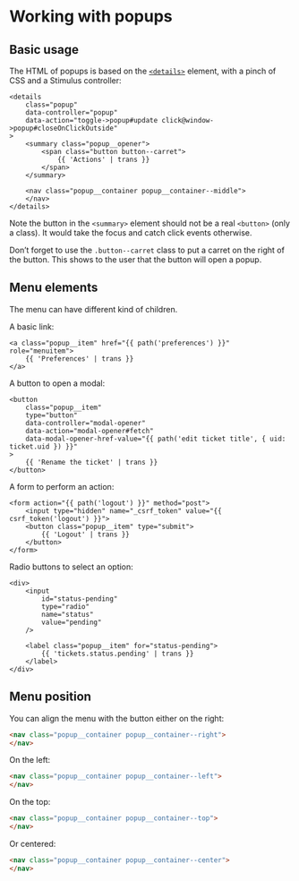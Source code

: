 # Working with popups

## Basic usage

The HTML of popups is based on the [`<details>`](https://developer.mozilla.org/fr/docs/Web/HTML/Element/details) element, with a pinch of CSS and a Stimulus controller:

```twig
<details
    class="popup"
    data-controller="popup"
    data-action="toggle->popup#update click@window->popup#closeOnClickOutside"
>
    <summary class="popup__opener">
        <span class="button button--carret">
            {{ 'Actions' | trans }}
        </span>
    </summary>

    <nav class="popup__container popup__container--middle">
    </nav>
</details>
```

Note the button in the `<summary>` element should not be a real `<button>` (only a class).
It would take the focus and catch click events otherwise.

Don’t forget to use the `.button--carret` class to put a carret on the right of the button.
This shows to the user that the button will open a popup.

## Menu elements

The menu can have different kind of children.

A basic link:

```twig
<a class="popup__item" href="{{ path('preferences') }}" role="menuitem">
    {{ 'Preferences' | trans }}
</a>
```

A button to open a modal:

```twig
<button
    class="popup__item"
    type="button"
    data-controller="modal-opener"
    data-action="modal-opener#fetch"
    data-modal-opener-href-value="{{ path('edit ticket title', { uid: ticket.uid }) }}"
>
    {{ 'Rename the ticket' | trans }}
</button>
```

A form to perform an action:

```twig
<form action="{{ path('logout') }}" method="post">
    <input type="hidden" name="_csrf_token" value="{{ csrf_token('logout') }}">
    <button class="popup__item" type="submit">
        {{ 'Logout' | trans }}
    </button>
</form>
```

Radio buttons to select an option:

```twig
<div>
    <input
        id="status-pending"
        type="radio"
        name="status"
        value="pending"
    />

    <label class="popup__item" for="status-pending">
        {{ 'tickets.status.pending' | trans }}
    </label>
</div>
```

## Menu position

You can align the menu with the button either on the right:

```html
<nav class="popup__container popup__container--right">
</nav>
```

On the left:

```html
<nav class="popup__container popup__container--left">
</nav>
```

On the top:

```html
<nav class="popup__container popup__container--top">
</nav>
```

Or centered:

```html
<nav class="popup__container popup__container--center">
</nav>
```
